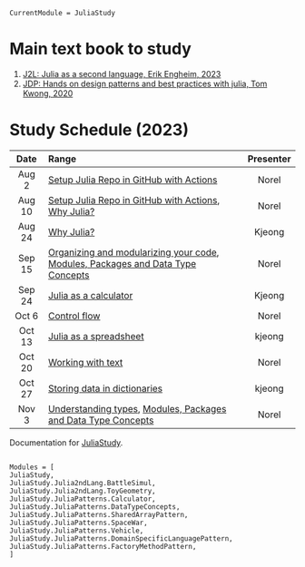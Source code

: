```@meta
CurrentModule = JuliaStudy
```

# Main text book to study

1. [J2L: Julia as a second language, Erik Engheim, 2023](https://github.com/ordovician/code-samples-julia-second-language)
2. [JDP: Hands on design patterns and best practices with julia, Tom Kwong, 2020](https://github.com/PacktPublishing/Hands-on-Design-Patterns-and-Best-Practices-with-Julia)

# Study Schedule (2023)

|  Date  | Range                                                                                           | Presenter |
| :----: | :---------------------------------------------------------------------------------------------- | :-------: |
| Aug 2  | [Setup Julia Repo in GitHub with Actions](@ref)                                                 |   Norel   |
| Aug 10 | [Setup Julia Repo in GitHub with Actions](@ref), [Why Julia?](@ref)                             |   Norel   |
| Aug 24 | [Why Julia?](@ref)                                                                              |  Kjeong   |
| Sep 15 | [Organizing and modularizing your code](@ref), [Modules, Packages and Data Type Concepts](@ref) |   Norel   |
| Sep 24 | [Julia as a calculator](@ref)                                                                   |  Kjeong   |
| Oct 6  | [Control flow](@ref)                                                                            |   Norel   |
| Oct 13 | [Julia as a spreadsheet](@ref)                                                                  |  kjeong   |
| Oct 20 | [Working with text](@ref)                                                                       |   Norel   |
| Oct 27 | [Storing data in dictionaries](@ref)                                                            |  kjeong   |
| Nov 3  | [Understanding types](@ref), [Modules, Packages and Data Type Concepts](@ref)                   |   Norel   |

Documentation for [JuliaStudy](https://github.com/ecoinfos/JuliaStudy.jl).

```@index

```

```@autodocs
Modules = [
JuliaStudy,
JuliaStudy.Julia2ndLang.BattleSimul,
JuliaStudy.Julia2ndLang.ToyGeometry,
JuliaStudy.JuliaPatterns.Calculator,
JuliaStudy.JuliaPatterns.DataTypeConcepts,
JuliaStudy.JuliaPatterns.SharedArrayPattern,
JuliaStudy.JuliaPatterns.SpaceWar,
JuliaStudy.JuliaPatterns.Vehicle,
JuliaStudy.JuliaPatterns.DomainSpecificLanguagePattern,
JuliaStudy.JuliaPatterns.FactoryMethodPattern,
]
```
